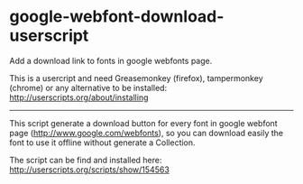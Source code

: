 google-webfont-download-userscript
==================================

Add a download link to fonts in google webfonts page.

This is a usercript and need Greasemonkey (firefox), tampermonkey (chrome) or any alternative to be installed: http://userscripts.org/about/installing

-----

This script generate a download button for every font in google webfont page (http://www.google.com/webfonts), so you can download easily the font to use it offline without generate a Collection.

The script can be find and installed  here: http://userscripts.org/scripts/show/154563
